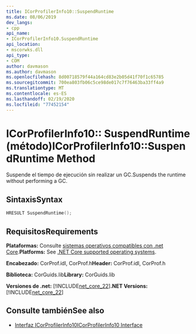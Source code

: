 ```yaml
---
title: ICorProfilerInfo10::SuspendRuntime
ms.date: 08/06/2019
dev_langs:
- cpp
api_name:
- ICorProfilerInfo10.SuspendRuntime
api_location:
- mscorwks.dll
api_type:
- COM
author: davmason
ms.author: davmason
ms.openlocfilehash: 8d00718579f44a164cd83e2b05d41f70f1c65785
ms.sourcegitcommit: 700ea803fb06c5ce98de017c7f76463ba33ff4a9
ms.translationtype: MT
ms.contentlocale: es-ES
ms.lasthandoff: 02/19/2020
ms.locfileid: "77452154"
---
```

# <a name="icorprofilerinfo10suspendruntime-method"></a><span data-ttu-id="2b650-102">ICorProfilerInfo10:: SuspendRuntime (método)</span><span class="sxs-lookup"><span data-stu-id="2b650-102">ICorProfilerInfo10::SuspendRuntime Method</span></span>

<span data-ttu-id="2b650-103">Suspende el tiempo de ejecución sin realizar un GC.</span><span class="sxs-lookup"><span data-stu-id="2b650-103">Suspends the runtime without performing a GC.</span></span>

## <a name="syntax"></a><span data-ttu-id="2b650-104">Sintaxis</span><span class="sxs-lookup"><span data-stu-id="2b650-104">Syntax</span></span>

```cpp
HRESULT SuspendRuntime();
```

## <a name="requirements"></a><span data-ttu-id="2b650-105">Requisitos</span><span class="sxs-lookup"><span data-stu-id="2b650-105">Requirements</span></span>

<span data-ttu-id="2b650-106">**Plataformas:** Consulte [sistemas operativos compatibles con .net Core](../../../core/install/dependencies.md?pivots=os-windows).</span><span class="sxs-lookup"><span data-stu-id="2b650-106">**Platforms:** See [.NET Core supported operating systems](../../../core/install/dependencies.md?pivots=os-windows).</span></span>

<span data-ttu-id="2b650-107">**Encabezado:** CorProf.idl, CorProf.h</span><span class="sxs-lookup"><span data-stu-id="2b650-107">**Header:** CorProf.idl, CorProf.h</span></span>

<span data-ttu-id="2b650-108">**Biblioteca:** CorGuids.lib</span><span class="sxs-lookup"><span data-stu-id="2b650-108">**Library:** CorGuids.lib</span></span>

<span data-ttu-id="2b650-109">**Versiones de .net:** [!INCLUDE[net_core_22](../../../../includes/net-core-30-md.md)]</span><span class="sxs-lookup"><span data-stu-id="2b650-109">**.NET Versions:** [!INCLUDE[net_core_22](../../../../includes/net-core-30-md.md)]</span></span>

## <a name="see-also"></a><span data-ttu-id="2b650-110">Consulte también</span><span class="sxs-lookup"><span data-stu-id="2b650-110">See also</span></span>

- [<span data-ttu-id="2b650-111">Interfaz ICorProfilerInfo10</span><span class="sxs-lookup"><span data-stu-id="2b650-111">ICorProfilerInfo10 Interface</span></span>](icorprofilerinfo10-interface.md)
